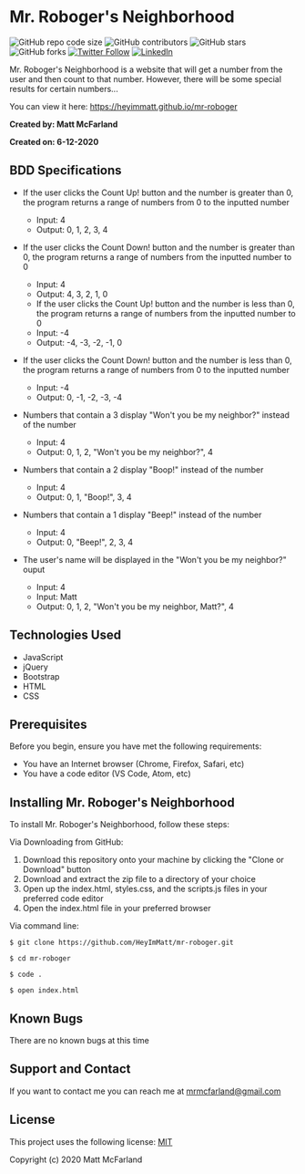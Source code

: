 # Mr. Roboger's Neighborhood

![GitHub repo code size](https://img.shields.io/github/languages/code-size/heyimmatt/mr-roboger)
![GitHub contributors](https://img.shields.io/github/contributors/heyimmatt/mr-roboger)
![GitHub stars](https://img.shields.io/github/stars/heyimmatt/mr-roboger?style=social)
![GitHub forks](https://img.shields.io/github/forks/heyimmatt/mr-roboger?style=social)
[![Twitter Follow](https://img.shields.io/twitter/follow/heyimmatt?style=social)](https://twitter.com/heyimmatt)
[![LinkedIn](https://img.shields.io/badge/-LinkedIn-black.svg?style=plastic&logo=linkedin&colorB=2867B2)](https://www.linkedin.com/in/mattmcfarland/)

Mr. Roboger's Neighborhood is a website that will get a number from the user and then count to that number. However, there will be some special results for certain numbers...

You can view it here: https://heyimmatt.github.io/mr-roboger

**Created by: Matt McFarland**

**Created on: 6-12-2020**

## BDD Specifications

* If the user clicks the Count Up! button and the number is greater than 0, the program returns a range of numbers from 0 to the inputted number
  - Input: 4
  - Output: 0, 1, 2, 3, 4

* If the user clicks the Count Down! button and the number is greater than 0, the program returns a range of numbers from the inputted number to 0
  - Input: 4
  - Output: 4, 3, 2, 1, 0

  * If the user clicks the Count Up! button and the number is less than 0, the program returns a range of numbers from the inputted number to 0
  - Input: -4
  - Output: -4, -3, -2, -1, 0

* If the user clicks the Count Down! button and the number is less than 0, the program returns a range of numbers from 0 to the inputted number
  - Input: -4
  - Output: 0, -1, -2, -3, -4

* Numbers that contain a 3 display "Won't you be my neighbor?" instead of the number
  - Input: 4
  - Output: 0, 1, 2, "Won't you be my neighbor?", 4

* Numbers that contain a 2 display "Boop!" instead of the number
  - Input: 4
  - Output: 0, 1, "Boop!", 3, 4

* Numbers that contain a 1 display "Beep!" instead of the number
  - Input: 4
  - Output: 0, "Beep!", 2, 3, 4

* The user's name will be displayed in the "Won't you be my neighbor?" ouput
  - Input: 4
  - Input: Matt
  - Output: 0, 1, 2, "Won't you be my neighbor, Matt?", 4

## Technologies Used
- JavaScript
- jQuery
- Bootstrap
- HTML
- CSS

## Prerequisites

Before you begin, ensure you have met the following requirements:
* You have an Internet browser (Chrome, Firefox, Safari, etc)
* You have a code editor (VS Code, Atom, etc)

## Installing Mr. Roboger's Neighborhood

To install Mr. Roboger's Neighborhood, follow these steps:

Via Downloading from GitHub:
1. Download this repository onto your machine by clicking the "Clone or Download" button
2. Download and extract the zip file to a directory of your choice
3. Open up the index.html, styles.css, and the scripts.js files in your preferred code editor
4. Open the index.html file in your preferred browser

Via command line:
```
$ git clone https://github.com/HeyImMatt/mr-roboger.git

$ cd mr-roboger

$ code .

$ open index.html
```

## Known Bugs

There are no known bugs at this time

## Support and Contact

If you want to contact me you can reach me at <mrmcfarland@gmail.com>

## License

This project uses the following license: [MIT](https://opensource.org/licenses/MIT)

Copyright (c) 2020 Matt McFarland
